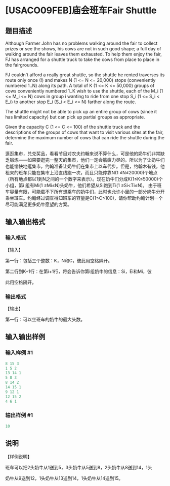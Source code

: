 # [USACO09FEB]庙会班车Fair Shuttle

## 题目描述

Although Farmer John has no problems walking around the fair to collect prizes or see the shows, his cows are not in such good shape; a full day of walking around the fair leaves them exhausted. To help them enjoy the fair, FJ has arranged for a shuttle truck to take the cows from place to place in the fairgrounds.

FJ couldn't afford a really great shuttle, so the shuttle he rented traverses its route only once (!) and makes N (1 <= N <= 20,000) stops (conveniently numbered 1..N) along its path. A total of K (1 <= K <= 50,000) groups of cows conveniently numbered 1..K wish to use the shuttle, each of the M\_i (1 <= M\_i <= N) cows in group i wanting to ride from one stop S\_i (1 <= S\_i < E\_i) to another stop E\_i (S\_i < E\_i <= N) farther along the route.

The shuttle might not be able to pick up an entire group of cows (since it has limited capacity) but can pick up partial groups as appropriate.

Given the capacity C (1 <= C <= 100) of the shuttle truck and the descriptions of the groups of cows that want to visit various sites at the fair, determine the maximum number of cows that can ride the shuttle during the fair.

逛逛集市，兑兑奖品，看看节目对农夫约翰来说不算什么，可是他的奶牛们非常缺乏锻炼——如果要逛完一整天的集市，他们一定会筋疲力尽的。所以为了让奶牛们也能愉快地逛集市，约翰准备让奶牛们在集市上以车代步。但是，约翰木有钱，他租来的班车只能在集市上沿直线跑一次，而且只能停靠N(1 ≤N≤20000)个地点（所有地点都以1到N之间的一个数字来表示）。现在奶牛们分成K(1≤K≤50000)个小组，第i 组有Mi(1 ≤Mi≤N)头奶牛，他们希望从Si跑到Ti(1 ≤Si<Ti≤N)。 由于班车容量有限，可能载不下所有想乘车的奶牛们，此时也允许小里的一部分奶牛分开乘坐班车。约翰经过调查得知班车的容量是C(1≤C≤100)，请你帮助约翰计划一个尽可能满足更多奶牛愿望的方案。 

## 输入输出格式

### 输入格式

【输入】

第一行：包括三个整数：K，N和C，彼此用空格隔开。

第二行到K+1行：在第i+1行，将会告诉你第i组奶牛的信息：Si，Ei和Mi，彼

此用空格隔开。

### 输出格式

【输出】

第一行：可以坐班车的奶牛的最大头数。

## 输入输出样例

### 输入样例 #1

```cpp
8 15 3
1 5 2
13 14 1
5 8 3
8 14 2
14 15 1
9 12 1
12 15 2
4 6 1

```
### 输出样例 #1

```cpp
10

```
## 说明

【样例说明】

班车可以把2头奶牛从1送到5，3头奶牛从5送到8，2头奶牛从8送到14，1头

奶牛从9送到12，1头奶牛从13送到14，1头奶牛从14送到15。

